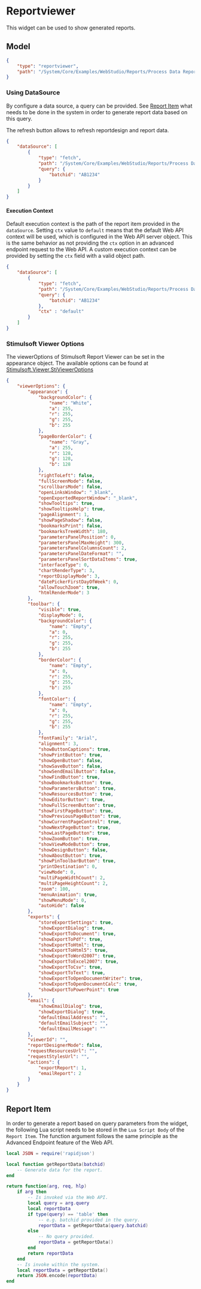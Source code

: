 # Reportviewer

This widget can be used to show generated reports.

## Model

```json
{
    "type": "reportviewer",
    "path": "/System/Core/Examples/WebStudio/Reports/Process Data Report"
}
```

### Using DataSource

By configure a data source, a query can be provided. See [Report Item](#Report-Item) what needs to be done in the system in order to generate report data based on this query.

The refresh button allows to refresh reportdesign and report data.

```json
{
    "dataSource": [
        {
            "type": "fetch",
            "path": "/System/Core/Examples/WebStudio/Reports/Process Data Report",
            "query": {
                "batchid": "AB1234"
            }
        }
    ]
}
```

#### Execution Context

Default execution context is the path of the report item provided in the `dataSource`. Setting `ctx` value to `default` means that the default Web API context will be used, which is configured in the Web API server object. This is the same behavior as not providing the `ctx` option in an advanced endpoint request to the Web API. A custom execution context can be provided by setting the `ctx` field with a valid object path. 

```json
{
    "dataSource": [
        {
            "type": "fetch",
            "path": "/System/Core/Examples/WebStudio/Reports/Process Data Report",
            "query": {
                "batchid": "AB1234"
            },
            "ctx" : "default"
        }
    ]
}
```

### Stimulsoft Viewer Options

The viewerOptions of Stimulsoft Report Viewer can be set in the appearance object. The available options can be found at [Stimulsoft.Viewer.StiViewerOptions](https://admin.stimulsoft.com/documentation/classreference-js/classes/stimulsoft.viewer.stivieweroptions.html)

```json
{
    "viewerOptions": {
        "appearance": {
            "backgroundColor": {
                "name": "White",
                "a": 255,
                "r": 255,
                "g": 255,
                "b": 255
            },
            "pageBorderColor": {
                "name": "Gray",
                "a": 255,
                "r": 128,
                "g": 128,
                "b": 128
            },
            "rightToLeft": false,
            "fullScreenMode": false,
            "scrollbarsMode": false,
            "openLinksWindow": "_blank",
            "openExportedReportWindow": "_blank",
            "showTooltips": true,
            "showTooltipsHelp": true,
            "pageAlignment": 1,
            "showPageShadow": false,
            "bookmarksPrint": false,
            "bookmarksTreeWidth": 180,
            "parametersPanelPosition": 0,
            "parametersPanelMaxHeight": 300,
            "parametersPanelColumnsCount": 2,
            "parametersPanelDateFormat": "",
            "parametersPanelSortDataItems": true,
            "interfaceType": 0,
            "chartRenderType": 3,
            "reportDisplayMode": 3,
            "datePickerFirstDayOfWeek": 0,
            "allowTouchZoom": true,
            "htmlRenderMode": 3
        },
        "toolbar": {
            "visible": true,
            "displayMode": 0,
            "backgroundColor": {
                "name": "Empty",
                "a": 0,
                "r": 255,
                "g": 255,
                "b": 255
            },
            "borderColor": {
                "name": "Empty",
                "a": 0,
                "r": 255,
                "g": 255,
                "b": 255
            },
            "fontColor": {
                "name": "Empty",
                "a": 0,
                "r": 255,
                "g": 255,
                "b": 255
            },
            "fontFamily": "Arial",
            "alignment": 3,
            "showButtonCaptions": true,
            "showPrintButton": true,
            "showOpenButton": false,
            "showSaveButton": false,
            "showSendEmailButton": false,
            "showFindButton": true,
            "showBookmarksButton": true,
            "showParametersButton": true,
            "showResourcesButton": true,
            "showEditorButton": true,
            "showFullScreenButton": true,
            "showFirstPageButton": true,
            "showPreviousPageButton": true,
            "showCurrentPageControl": true,
            "showNextPageButton": true,
            "showLastPageButton": true,
            "showZoomButton": true,
            "showViewModeButton": true,
            "showDesignButton": false,
            "showAboutButton": true,
            "showPinToolbarButton": true,
            "printDestination": 0,
            "viewMode": 0,
            "multiPageWidthCount": 2,
            "multiPageHeightCount": 2,
            "zoom": 100,
            "menuAnimation": true,
            "showMenuMode": 0,
            "autoHide": false
        },
        "exports": {
            "storeExportSettings": true,
            "showExportDialog": true,
            "showExportToDocument": true,
            "showExportToPdf": true,
            "showExportToHtml": true,
            "showExportToHtml5": true,
            "showExportToWord2007": true,
            "showExportToExcel2007": true,
            "showExportToCsv": true,
            "showExportToText": true,
            "showExportToOpenDocumentWriter": true,
            "showExportToOpenDocumentCalc": true,
            "showExportToPowerPoint": true
        },
        "email": {
            "showEmailDialog": true,
            "showExportDialog": true,
            "defaultEmailAddress": "",
            "defaultEmailSubject": "",
            "defaultEmailMessage": ""
        },
        "viewerId": "",
        "reportDesignerMode": false,
        "requestResourcesUrl": "",
        "requestStylesUrl": "",
        "actions": {
            "exportReport": 1,
            "emailReport": 2
        }
    }
}
```

## Report Item

In order to generate a report based on query parameters from the widget, the following Lua script needs to be stored in the `Lua Script Body` of the `Report Item`. The function argument follows the same principle as the Advanced Endpoint feature of the Web API.

```lua
local JSON = require('rapidjson')

local function getReportData(batchid)
    -- Generate data for the report.
end

return function(arg, req, hlp)
    if arg then
        -- Is invoked via the Web API.
        local query = arg.query
        local reportData
        if type(query) == 'table' then
            -- e.g. batchid provided in the query.
            reportData = getReportData(query.batchid)
        else
            -- No query provided.
            reportData = getReportData()
        end
        return reportData
    end
    -- Is invoke within the system.
    local reportData = getReportData()
    return JSON.encode(reportData)
end
```

